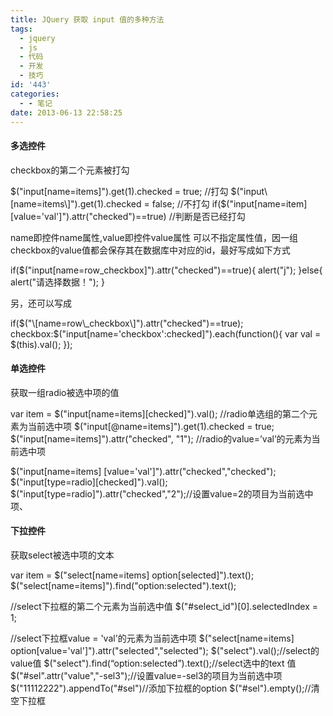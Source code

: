 ```yaml
---
title: JQuery 获取 input 值的多种方法
tags:
  - jquery
  - js
  - 代码
  - 开发
  - 技巧
id: '443'
categories:
  - - 笔记
date: 2013-06-13 22:58:25
---
```


#### 多选控件

checkbox的第二个元素被打勾

 
$("input\[name=items\]").get(1).checked = true; //打勾
$("input\[name=items\]").get(1).checked = false; //不打勾
if($("input\[name=item\]\[value='val'\]").attr("checked")==true)
//判断是否已经打勾

name即控件name属性,value即控件value属性 可以不指定属性值，因一组checkbox的value值都会保存其在数据库中对应的id，最好写成如下方式

 
if($("input\[name=row\_checkbox\]").attr("checked")==true){
    alert("j");
}else{
    alert("请选择数据！");
}

另，还可以写成

 
if($("\[name=row\_checkbox\]").attr("checked")==true);
    checkbox:$("input\[name='checkbox':checked\]").each(function(){
    var val = $(this).val();
});

#### 单选控件

获取一组radio被选中项的值

 
var item = $("input\[name=items\]\[checked\]").val();
//radio单选组的第二个元素为当前选中项
$("input\[@name=items\]").get(1).checked = true;
$("input\[name=items\]").attr("checked", "1");
//radio的value=’val’的元素为当前选中项

$("input\[name=items\] \[value='val'\]").attr("checked","checked");
$("input\[type=radio\]\[checked\]").val();
$("input\[type=radio\]").attr("checked","2");//设置value=2的项目为当前选中项、

#### 下拉控件

获取select被选中项的文本

 
var item = $("select\[name=items\] option\[selected\]").text();
$("select\[name=items\]").find("option:selected").text();

//select下拉框的第二个元素为当前选中值
$("#select\_id")\[0\].selectedIndex = 1;

//select下拉框value = 'val'的元素为当前选中项
$("select\[name=items\] option\[value='val'\]").attr("selected","selected");
$("select").val();//select的value值
$("select").find(“option:selected”).text();//select选中的text 值
$("#sel".attr("value","-sel3");//设置value=-sel3的项目为当前选中项
$("11112222").appendTo("#sel")//添加下拉框的option
$("#sel").empty();//清空下拉框